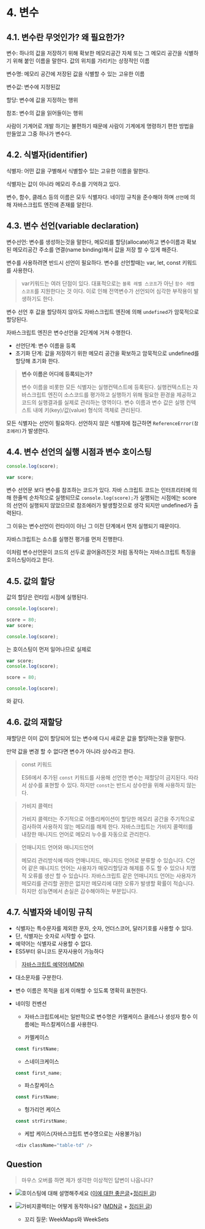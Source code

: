 # 4. 변수

## 4.1. 변수란 무엇인가? 왜 필요한가?

변수: 하나의 값을 저장하기 위해 확보한 메모리공간 자체 또는 그 메모리 공간을 식별하기 위해 붙인 이름을 말한다. 값의 위치를 가리키는 상정적인 이름

변수명: 메모리 공간에 저장된 값을 식별할 수 있는 고유한 이름

변수값: 변수에 지정된값

할당: 변수에 값을 지정하는 행위

참조: 변수의 값을 읽어들이는 행위

사람이 기계어로 개발 하기는 불편하기 때문에 사람이 기계에게 명령하기 편한 방법을 만들었고 그중 하나가 변수다.

## 4.2. 식별자(identifier)

식별자: 어떤 값을 구별해서 식별할수 있는 고유한 이름을 말한다.

식별자는 값이 아니라 메모리 주소를 기억하고 있다.

변수, 함수, 클레스 등의 이름은 모두 식별자다. 네이밍 규칙을 준수해야 하며 `선언`에 의해 자바스크립트 엔진에 존재를 알린다.

## 4.3. 변수 선언(variable declaration)

변수선언: 변수를 생성하는것을 말한다, 메모리를 할당(allocate)하고 변수이름과 확보된 메모리공간 주소를 연결(name binding)해서 값을 저장 할 수 있게 해준다.

변수를 사용하려면 반드시 선언이 필요하다. 변수를 선언할때는 var, let, const 키워드를 사용한다.

> var키워드는 여러 단점이 있다. 대표적으로는 `블록 레벨 스코프`가 아닌 `함수 레벨 스코프`를 지원한다는 것 이다. 이로 인해 전역변수가 선언되어 심각한 부작용이 발생하기도 한다.

변수 선언 후 값을 할당하지 않아도 자바스크립트 엔진에 의해 `undefined`가 암묵적으로 할당된다.

자바스크립트 엔진은 변수선언을 2단계에 거쳐 수행한다.

- 선언단계: 변수 이름을 등록
- 초기화 단계: 값을 저장하기 위한 메모리 공간을 확보하고 암묵적으로 undefined를 할당해 초기화 한다.

> **변수 이름은 어디에 등록되는가?**
>
> 변수 이름을 비롯한 모든 식별자는 실행컨텍스트에 등록된다.
> 실행컨텍스트는 자바스크립트 엔진이 소스코드를 평가하고 실행하기 위해 필요한 환경을 제공하고 코드의 실행결과를 실제로 관리하는 영역이다.
> 변수 이름과 변수 값은 실행 컨텍스트 내에 키(key)/값(value) 형식의 객체로 관리된다.

모든 식별자는 선언이 필요하다. 선언하지 않은 식별자에 접근하면 `ReferenceError(참조에러)`가 발생한다.

## 4.4. 변수 선언의 실행 시점과 변수 호이스팅

```ts
console.log(score);

var score;
```

변수 선언문 보다 변수를 참조하는 코드가 있다.
자바 스크립트 코드는 인터프리터에 의해 한줄씩 순차적으로 실행되므로 `console.log(score);`가 실행되는 시점에는 score의 선언이 실행되지 않았으므로 참조에러가 발생할것으로 생각 되지만 undefined가 출력된다.

그 이유는 변수선언이 런타이이 아닌 그 이전 단계에서 먼저 실행되기 때문이다.

자바스크립트는 소스를 실행전 평가를 먼저 진행한다.

이처럼 변수선언문이 코드의 선두로 끌어올려진것 처럼 동작하는 자바스크립트 특징을 호이스팅이라고 한다.

## 4.5. 값의 할당

값의 할당은 런타임 시점에 실행된다.

```ts
console.log(score);

score = 80;
var score;

console.log(score);
```

는 호이스팅이 먼저 일어나므로 실제로

```ts
var score;
console.log(score);

score = 80;

console.log(score);
```

와 같다.

## 4.6. 값의 재할당

재할당은 이미 값이 할당되어 있는 변수에 다시 새로운 값을 할당하는것을 말한다.

만약 값을 변경 할 수 없다면 변수가 아니라 상수라고 한다.

> const 키워드
>
> ES6에서 추가된 `const` 키워드를 사용해 선언한 변수는 재할당이 금지된다. 따라서 상수를 표현할 수 있다.
> 하지만 `const`는 반드시 상수만을 위해 사용하지 않는다.

> 가비지 콜렉터
>
> 가비지 콜렉터는 주기적으로 어플리케이션이 할당한 메모리 공간을 주기적으로 검사하여 사용하지 않는 메모리를 해제 한다.
> 자바스크립트는 가비지 콜렉터를 내장한 매니지드 언어로 메모리 누수를 자동으로 관리한다.

> 언매니지드 언어와 매니지드언어
>
> 메모리 관리방식에 따라 언매니지드, 매니지드 언어로 분류할 수 있습니다.
> C언어 같은 매니지드 언어는 사용자가 매모리할당과 해제를 주도 할 수 있으나 치명적 오류를 생산 할 수 있습니다.
> 자바스크립트 같은 언매니지드 언어는 사용자가 메모리를 관리할 권한은 없지만 메모리에 대한 오류가 발생할 확률이 적습니다. 하지만 성능면에서 손실은 감수해야하는 부분입니다.

## 4.7. 식별자와 네이밍 규칙

- 식별자는 특수문자를 제외한 문자, 숫자, 언더스코어, 달러기호를 사용할 수 있다.
- 단, 식별자는 숫자로 시작할 수 없다.
- 예약어는 식별자로 사용할 수 없다.
- ES5부터 유니코드 문자사용이 가능하다

> [자바스크립트 예약어(MDN)](https://developer.mozilla.org/en-US/docs/Web/JavaScript/Reference/Lexical_grammar#reserved_words)

- 대소문자를 구분한다.
- 변수 이름은 목적을 쉽게 이해할 수 있도록 명확히 표현한다.
- 네이밍 컨벤션

  - 자바스크립트에서는 일반적으로 변수명은 카멜케이스 클레스나 생성자 함수 이름에는 파스칼케이스를 사용한다.

  - 카멜케이스

  ```ts
  const firstName;
  ```

  - 스네이크케이스

  ```ts
  const first_name;
  ```

  - 파스칼케이스

  ```ts
  const FirstName;
  ```

  - 헝가리언 케이스

  ```ts
  const strFirstName;
  ```

  - 케밥 케이스(자바스크립트 변수명으로는 사용불가능)

  ```ts
  <div className="table-td" />
  ```

## Question

> 마우스 오버를 하면 제가 생각한 이상적인 답변이 나옵니다?

- ![호이스팅에 대해 설명해주세요](https:// "자바스크립트 엔진은 코드를 실행하기 전 평가를 먼저하는데 이 때 코드의 변수 선언을 먼저 진행합니다. 이것을 호이스팅이라고 합니다. let과 const에서는 발생하지 않는것 처럼 보이는데 그 이유는 let과 const는 일시적 사각지대에 들어가기 때문입니다. v8엔진의 코드에서 var는 AllocateTo를 사용해 바로 메모리에 공간을 할당하고 undefined로 초기화 하지만 let과 const는 set_initializer_position 메소드를 통해 해당 코드의 위치를 의미하는 position값만 정해주기 때문입니다. 초기화가 되지 않기 때문에 일시적 사각지대라는 상태에 놓이게 됩니다.") ([이에 대한 좋은글](https://careerly.co.kr/comments/68614)+[정리된 글](https://ingg.dev/hoisting/))

- ![가비지콜렉터는 어떻게 동작하나요?](https:// "자바스크립트 객체는 참조카운터가 존재하고 참조 카운터가 0이된 객체들을 더이상 필요없는 객체라고 여기고 이것을 가비지라고 부릅니다. 가비지 컬렉터는 이런 가비지를 수집합니다. 라고 알고 있지만 최신 브라우저는 더이상 이 방식을 사용하지 않습니다. 최신브라우저는 Mark and sweep을 사용합니다. 이 알고리즘은 roots라는 객체 집합을 가지고 있고 가비지 콜렉터는 roots로 부터 도달할 수 있는 객체를 찾고 도달할 수 없는 모든 객체를 수집합니다.") ([MDN글](https://developer.mozilla.org/ko/docs/Web/JavaScript/Memory_management#%EA%B0%80%EB%B9%84%EC%A7%80_%EC%BD%9C%EB%A0%89%EC%85%98) + [정리된 글](https://ko.javascript.info/garbage-collection))
  - 꼬리 질문: WeekMaps와 WeekSets
